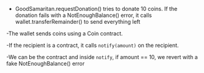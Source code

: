 - GoodSamaritan.requestDonation() tries to donate 10 coins.
If the donation fails with a NotEnoughBalance() error,
it calls wallet.transferRemainder() to send everything left

-The wallet sends coins using a Coin contract.

-If the recipient is a contract, it calls `notify(amount)` on the recipient.

-We can be the contract and inside `notify`, if amount == 10, we revert with a fake NotEnoughBalance() error
